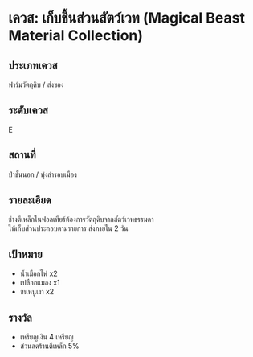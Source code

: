 # เควส: เก็บชิ้นส่วนสัตว์เวท (Magical Beast Material Collection)

## ประเภทเควส
ฟาร์มวัตถุดิบ / ส่งของ

## ระดับเควส
E

## สถานที่
ป่าชั้นนอก / ทุ่งล่ารอบเมือง

## รายละเอียด
ช่างตีเหล็กในฟอลเทียร์ต้องการวัตถุดิบจากสัตว์เวทธรรมดา  
ให้เก็บส่วนประกอบตามรายการ ส่งภายใน 2 วัน

## เป้าหมาย
- น้ำเมือกไฟ x2  
- เปลือกแมลง x1  
- ขนหนูเงา x2

## รางวัล
- เหรียญเงิน 4 เหรียญ  
- ส่วนลดร้านตีเหล็ก 5%
